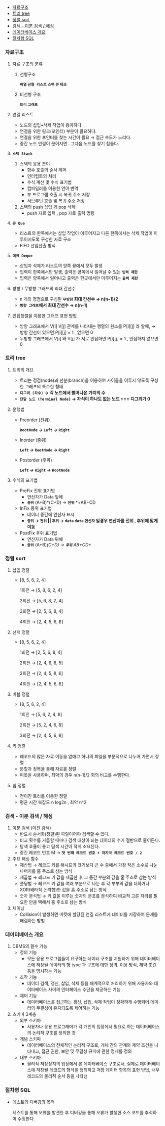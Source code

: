 - [자료구조](#자료구조)
- [트리 tree](#트리-tree)
- [정렬 sort](#정렬-sort)
- [검색 - 이분 검색 / 해싱](#검색---이분-검색--해싱)
- [데이터베이스 개요](#데이터베이스-개요)
- [절차형 SQL](#절차형-sql)


### 자료구조

1. 자료 구조의 분류
    1. 선형구조
        
        **`배열` `선형 리스트` `스택` `큐` `데크`**
        
    2. 비선형 구조
        
        **`트리` `그래프`**
        
2. 연결 리스트
    - 노드의 삽입•삭제 작업이 용이하다.
    - 연결을 위한 링크(포인터) 부분이 필요하다.
    - 연결을 위한 포인터를 찾는 시간이 필요 → 접근 속도가 느리다.
    - 중간 노드 연결이 끊어지면 . 그다음 노드를 찾기 힘들다.
3. **`스택 Stack`**
    1. 스택의 응용 분야
        - 함수 호출의 순서 제어
        - 인터럽트의 처리
        - 수식 계산 및 수식 표기법
        - 컴파일러를 이용한 언어 번역
        - 부 프로그램 호출 시 복귀 주소 저장
        - 서브루틴 호출 및 복귀 주소 저장
    2. 스택의  push 삽입 과 pop 삭제
        - push 자료 입력 , pop 자료 출력 명령
4. **`큐 Que`**
    - 리스트의 한쪽에서는 삽입 작업이 이루어지고 다른 한쪽에서는 삭제 작업이 이루어지도록 구성한 자료 구조
    - FIFO 선입선출 방식
5. **`데크 Deque`**
    - 삽입과 삭제가 리스트의 양쪽 끝에서 모두 발생
    - 입력이 한쪽에서만 발생, 출력은 양쪽에서 일어날 수 있는 **`입력 제한`**
    - 입력은 양쪽에서 일어나고 출력은 한곳에서만 이루어지는 **`출력 제한`**
6. 방향 / 무방향 그래프의 최대 간선수
    - n 개의 정점으로 구성된 **`무방향` 최대 간선수 → n(n-1)/2**
    - **`방향 그래프`에서 최대 간선수 → n(n-1)**
7. 인접행렬을 이용한 그래프 표현 방법
    - 방향 그래프에서 V[i] V[j] 관계를 나타내는 행렬의 원소를 P[i][j] 라 할때, → 방향 간선이 있으면 P[i][j] = 1 , 없으면 0
    - 무방향 그래프에서 V[i] 와 V[j] 가 서로 인접하면 P[i][j] = 1 , 인접하지 않으면 0

### 트리 tree

1. 트리의 개요
    - 트리는 정점(node)과 선분(branch)을 이용하여 사이클을 이루지 않도록 구성한 그래프의 특수한 형태
    - **`디그리 (차수)`** **→ 각 노드에서 뻗어나온 가지의 수**
    - **`단말 노드 (Terminal Node)` → 자식이 하나도 없는 노드 === 디그리가 0**
2. 운행법
    - Preorder (전위)
        
        **`RootNode` → `Left` → `Right`**
        
    - Inorder (중위)
        
        **`Left` → `RootNode` → `Right`**
        
    - Postorder (후위)
        
        **`Left` → `Right` → `RootNode`**
        
3. 수식의 표기법
    - PreFix 전위 표기법
        - 연산자가 Data 앞에
        - **`중위`** (A+B)*(C+D) → **`전위`** *+AB+CD
    - InFix 중위 표기법
        - 데이터 중간에 연산자 표시
        - **`중위` → `전위` || `후위` → `data` `data` `연산자` 일경우 연산자를 전위 , 후위에 맞게 이동**
    - PostFix 후위 표기법
        - 연산자가 Data 뒤에
        - **`중위`** (A+B)*(C+D) → **`후위`** AB+CD+*

### 정렬 sort

1. 삽입 정렬
    - [8, 5, 6, 2, 4]
        
        1회전 → [5, 8, 6, 2, 4]
        
        2회전 → [5, 6, 8, 2, 4]
        
        3회전 → [2, 5, 6, 8, 4]
        
        4회전 → [2, 4, 5, 6, 8]
        
2. 선택 정렬
    - [8, 5, 6, 2, 4]
        
        1회전 → [2, 5, 6, 8, 4]
        
        2회전 → [2, 4, 6, 8, 5]
        
        3회전 → [2, 4, 5, 8, 6]
        
        4회전 → [2, 4, 5, 6, 8]
        
3. 버블 정렬
    - [8, 5, 6, 2, 4]
        
        1회전 → [5, 6, 2, 4, 8]
        
        2회전 → [5, 2, 4, 6, 8]
        
        3회전 → [2, 4, 5, 6, 8]
        
4. 퀵 정렬
    - 레코드의 많은 자료 이동을 없애고 하나의 파일을 부분적으로 나누어 가면서 정렬
    - 분할과 정복을 통해 자료를 정렬
    - 피봇을 사용하며, 최악의 경우 n(n-1)/2 회의 비교를 수행한다.
5. 힙 정렬
    - 전이진 트리를 이용한 정렬
    - 평균 시간 복잡도 n log2n , 최악 n^2

### 검색 - 이분 검색 / 해싱

1. 이분 검색 (이진 검색)
    - 반드시 순서화(정렬)된 파일이어야 검색할 수 있다.
    - 비교 횟수를 거듭할 때마다 검색 대상이 되는 데이터의 수가 절반으로 줄어든다.
    - 탐색 효율이 좋고 탐색 시간이 적게 소요된다.
    - 중간 레코드 번호 M → **`첫 번째 레코드 번호 + 마지막 레코드 번호 / 2`**
2. 주요 해싱 함수
    - 제산법 → 레코드 키를 해시표의 크기보다 큰 수 중에서 가장 작은 소수로 나눈 나머지를 홈 주소로 삼는 방식
    - 제곱법 → 레코드 키 값을 제곱한 후 그 중간 부분의 값을 홈 주소로 삼는 방식
    - 폴딩법 → 레코드 키 값을 여러 부분으로 나눈 후 각 부부의 값을 더하거나 XOR(배타적 논리합)한 값을 홈 주소로 삼는 방식
    - 숫자 분석법 → 키 값을 이루는 숫자의 분포를 분석하여 비교적 고른 자리를 필요한 만큼 택해서 홈 주소로 삼는 방식
3. 체이닝
    - Collision이 발생하면 버킷에 할당된 연결 리스트에 데이터를 저장하여 문제를 해결하는 방법

### 데이터베이스 개요

1. DBMS의 필수 기능
    - 정의 기능
        - 모든 응용 프로그램들이 요구하는 데이터 구조를 지원하기 위해 데이터베이스에 저장될 데이터의 형 type 과 구조에 대한 정의, 이용 방식, 제약 조건 등을 명시하는 기능
    - 조작 기능
        - 데이터 검색, 갱신, 삽입, 삭제 등을 체계적으로 처리하기 위해 사용자와 데이터베이스 사이의 인터페이스 수단을 제공하는 기능
    - 제어 기능
        - 데이터베이스를 접근하는 갱신, 삽입, 삭제 작업이 정확하게 수행되어 데이터의 무결성이 유지되도록 제어하는 기능
2. 스키마 3계층
    - 외부 스키마
        - 사용자나 응용 프로그래머가 각 개인의 입장에서 필요로 하는 데이터베이스의 논리적 구조를 정의한 것
    - 개념 스키마
        - 데이터베이스의 전체적인 논리적 구조로, 개체 간의 관계와 제약 조건을 나타내고, 접근 권한, 보안 및 무결성 규칙에 관한 명세를 정의
    - 내부 스키마
        - 물리적 저장장치의 입장에서 본 데이터베이스 구조로서, 실제로 데이터베이스에 저장될 레코드의 형식을 정의하고 저장 데이터 항목의 표현 방법, 내부 레코드의 물리적 순서 등을 나타냄

### 절차형 SQL

- 테스트와 디버깅의 목적
    
    테스트를 통해 오류를 발견한 후 디버깅을 통해 오류가 발생한 소스 코드를 추적하며 수정한다.